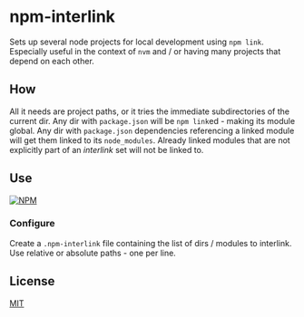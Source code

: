 # npm-interlink

Sets up several node projects for local development using `npm link`.
Especially useful in the context of `nvm` and / or having many projects that depend on each other.

## How

All it needs are project paths, or it tries the immediate subdirectories of the current dir.
Any dir with `package.json` will be `npm link`ed - making its module global.
Any dir with `package.json` dependencies referencing a linked module will get them linked to its `node_modules`.
Already linked modules that are not explicitly part of an *interlink* set will not be linked to.

## Use

[![NPM](https://nodei.co/npm/npm-interlink.png?mini=true)](https://www.npmjs.org/package/npm-interlink)

### Configure

Create a `.npm-interlink` file containing the list of dirs / modules to interlink.
Use relative or absolute paths - one per line.

## License

[MIT](http://orlin.mit-license.org)
